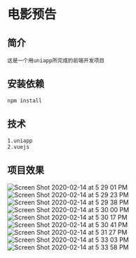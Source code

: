 # 电影预告

## 简介

```
这是一个用uniapp所完成的前端开发项目
```

## 安装依赖

```
npm install
```


## 技术

```
1.uniapp
2.vuejs

```

## 项目效果
![Screen Shot 2020-02-14 at 5 29 01 PM](https://user-images.githubusercontent.com/30378034/74579587-6e9d4500-4f50-11ea-8053-47bc2d12f7ce.png)
![Screen Shot 2020-02-14 at 5 29 23 PM](https://user-images.githubusercontent.com/30378034/74579588-70670880-4f50-11ea-802f-a6822ba16edb.png)
![Screen Shot 2020-02-14 at 5 29 38 PM](https://user-images.githubusercontent.com/30378034/74579591-71983580-4f50-11ea-8cd6-e83cb9adec89.png)
![Screen Shot 2020-02-14 at 5 30 00 PM](https://user-images.githubusercontent.com/30378034/74579594-7361f900-4f50-11ea-91ea-e47a8c507ae6.png)
![Screen Shot 2020-02-14 at 5 30 17 PM](https://user-images.githubusercontent.com/30378034/74579596-75c45300-4f50-11ea-970a-f2433b836d21.png)
![Screen Shot 2020-02-14 at 5 30 41 PM](https://user-images.githubusercontent.com/30378034/74579597-76f58000-4f50-11ea-9c31-817e71d02141.png)
![Screen Shot 2020-02-14 at 5 31 27 PM](https://user-images.githubusercontent.com/30378034/74579598-778e1680-4f50-11ea-8f2f-ae71be17fc81.png)
![Screen Shot 2020-02-14 at 5 33 03 PM](https://user-images.githubusercontent.com/30378034/74579599-78bf4380-4f50-11ea-84cc-daae0b6732b8.png)
![Screen Shot 2020-02-14 at 5 33 58 PM](https://user-images.githubusercontent.com/30378034/74579601-79f07080-4f50-11ea-8913-e8fdcd3d545e.png)
